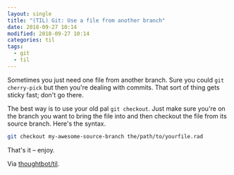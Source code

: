 ```yaml
---
layout: single
title: "(TIL) Git: Use a file from another branch"
date: 2018-09-27 10:14
modified: 2018-09-27 10:14
categories: til
tags:
  - git
  - til
---
```


Sometimes you just need one file from another branch. Sure you could `git
cherry-pick` but then you're dealing with commits. That sort of thing gets
sticky fast; don't go there.

The best way is to use your old pal `git checkout`. Just make sure you're
on the branch you want to bring the file into and then checkout the file
from its source branch. Here's the syntax.

```bash
git checkout my-awesome-source-branch the/path/to/yourfile.rad
```

That's it – enjoy.

Via [thoughtbot/til](https://github.com/thoughtbot/til).
